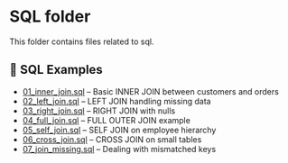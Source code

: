 # SQL folder

This folder contains files related to sql.


## 🧪 SQL Examples

- [01_inner_join.sql](./sql/01_inner_join.sql) – Basic INNER JOIN between customers and orders  
- [02_left_join.sql](./sql/02_left_join.sql) – LEFT JOIN handling missing data  
- [03_right_join.sql](./sql/03_right_join.sql) – RIGHT JOIN with nulls  
- [04_full_join.sql](./sql/04_full_join.sql) – FULL OUTER JOIN example  
- [05_self_join.sql](./sql/05_self_join.sql) – SELF JOIN on employee hierarchy  
- [06_cross_join.sql](./sql/06_cross_join.sql) – CROSS JOIN on small tables  
- [07_join_missing.sql](./sql/07_join_missing.sql) – Dealing with mismatched keys  

